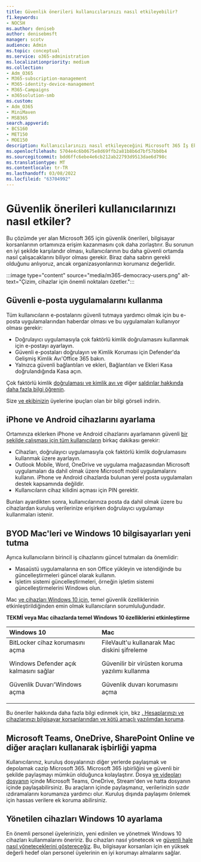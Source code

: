 ```yaml
---
title: Güvenlik önerileri kullanıcılarınızı nasıl etkileyebilir?
f1.keywords:
- NOCSH
ms.author: deniseb
author: denisebmsft
manager: scotv
audience: Admin
ms.topic: conceptual
ms.service: o365-administration
ms.localizationpriority: medium
ms.collection:
- Adm_O365
- M365-subscription-management
- M365-identity-device-management
- M365-Campaigns
- m365solution-smb
ms.custom:
- Adm_O365
- MiniMaven
- MSB365
search.appverid:
- BCS160
- MET150
- MOE150
description: Kullanıcılarınızı nasıl etkileyeceğini Microsoft 365 İş Ekstra için güvenlik önerilerini ve verilerinizi korumayı öğrenin.
ms.openlocfilehash: 5704e4c6b0675e8d69ffb2a81b8b6d7bf57bb0b4
ms.sourcegitcommit: bdd6ffc6ebe4e6cb212ab22793d9513dae6d798c
ms.translationtype: MT
ms.contentlocale: tr-TR
ms.lasthandoff: 03/08/2022
ms.locfileid: "63704992"
---
```

# <a name="how-security-recommendations-affect-your-users"></a>Güvenlik önerileri kullanıcılarınızı nasıl etkiler?

Bu çözümde yer alan Microsoft 365 için güvenlik önerileri, bilgisayar korsanlarının ortamınıza erişim kazanmasını çok daha zorlaştırır. Bu sorunun en iyi şekilde karşılandır olması, kullanıcılarının bu daha güvenli ortamda nasıl çalışacaklarını biliyor olması gerekir. Biraz daha sabrın gerekli olduğunu anlıyoruz, ancak organizasyonlarınızı korumanız değerlidir.

:::image type="content" source="media/m365-democracy-users.png" alt-text="Çizim, cihazlar için önemli noktaları özetler.":::

## <a name="use-secure-email-practices"></a>Güvenli e-posta uygulamalarını kullanma

Tüm kullanıcıların e-postalarını güvenli tutmaya yardımcı olmak için bu e-posta uygulamalarından haberdar olması ve bu uygulamaları kullanıyor olması gerekir:

- Doğrulayıcı uygulamasıyla çok faktörlü kimlik doğrulamasını kullanmak için e-postayı ayarlayın.
- Güvenli e-postaları doğrulayın ve Kimlik Koruması için Defender'da Gelişmiş Kimlik Avı'Office 365 bakın.
- Yalnızca güvenli bağlantıları ve ekleri, Bağlantıları ve Ekleri Kasa doğrulandığında Kasa açın.

Çok faktörlü kimlik [doğrulaması ve kimlik avı ve](m365bp-multifactor-authentication.md) diğer [saldırılar hakkında daha fazla bilgi öğrenin](m365-campaigns-phishing-and-attacks.md).

Size [ve ekibinizin](m365-campaigns-protect-campaign-infographic.md) üyelerine ipuçları olan bir bilgi görseli indirin.

## <a name="set-up-iphones-and-android-devices"></a>iPhone ve Android cihazlarını ayarlama

Ortamınıza eklerken iPhone ve Android cihazlarını ayarlamanın güvenli [bir şekilde çalışması için tüm kullanıcıların](../business/set-up-mobile-devices.md?toc=%2Fmicrosoft-365%2Fcampaigns%2Ftoc.json) birkaç dakikası gerekir:

- Cihazları, doğrulayıcı uygulamasıyla çok faktörlü kimlik doğrulamasını kullanmak üzere ayarlayın.
- Outlook Mobile, Word, OneDrive ve uygulama mağazasından Microsoft uygulamaları da dahil olmak üzere Microsoft mobil uygulamalarını kullanın. iPhone ve Android cihazlarda bulunan yerel posta uygulamaları destek kapsamında değildir. 
- Kullanıcıların cihaz kilidini açması için PIN gerektir.

Bunları ayardikten sonra, kullanıcılarınıza posta da dahil olmak üzere bu cihazlardan kuruluş verilerinize erişirken doğrulayıcı uygulamayı kullanmaları istenir.

## <a name="keep-byod-macs-and-windows-10-pcs-fresh"></a>BYOD Mac'leri ve Windows 10 bilgisayarları yeni tutma

Ayrıca kullanıcıların birincil iş cihazlarını güncel tutmaları da önemlidir:

- Masaüstü uygulamalarına en son Office yükleyin ve istendiğinde bu güncelleştirmeleri güncel olarak kullanın.
- İşletim sistemi güncelleştirmeleri, örneğin işletim sistemi güncelleştirmelerini Windows olun.

Mac [ve cihazları Windows 10 için](m365bp-protect-pcs-macs.md), temel güvenlik özelliklerinin etkinleştirildiğinden emin olmak kullanıcıların sorumluluğundadır.

**TEKMİ veya Mac cihazlarda temel Windows 10 özelliklerini etkinleştirme**

|**Windows 10**|**Mac**|
|:-----|:------|
|BitLocker cihaz korumasını açma<p><p> Windows Defender açık kalmasını sağlar <p>Güvenlik Duvarı'Windows açma| FileVault'u kullanarak Mac diskini şifreleme <p><p>Güvenilir bir virüsten koruma yazılımı kullanma <p>Güvenlik duvarı korumasını açma|

Bu öneriler hakkında daha fazla bilgi edinmek için, bkz [. Hesaplarınızı ve cihazlarınızı bilgisayar korsanlarından ve kötü amaçlı yazılımdan koruma](https://support.office.com/article/Protect-your-account-and-devices-from-hackers-and-malware-066d6216-a56b-4f90-9af3-b3a1e9a327d6#ID0EAABAAA=Windows_10).

## <a name="collaborate-using-microsoft-teams-onedrive-sharepoint-online-and-other-tools"></a>Microsoft Teams, OneDrive, SharePoint Online ve diğer araçları kullanarak işbirliği yapma

Kullanıcılarınız, kuruluş dosyalarınızı diğer yerlerde paylaşmak ve depolamak cazip Microsoft 365. Microsoft 365 işbirliğini ve güvenli bir şekilde paylaşmayı mümkün olduğunca kolaylaştırır. Dosya [ve videoları dosyanın](share-files-and-videos.md) içinde Microsoft Teams, OneDrive, Stream'den ve hatta dosyanın içinde paylaşabilirsiniz. Bu araçların içinde paylaşmanız, verilerinizin sızdır ızdıramalarını korumanıza yardımcı olur. Kuruluş dışında paylaşımı önlemek için hassas verilere ek koruma abilirsiniz.

## <a name="set-up-managed-windows-10-devices"></a>Yönetilen cihazları Windows 10 ayarlama

En önemli personel üyelerinizin, yeni edinilen ve yönetmek Windows 10 cihazları kullanmalarını öneririz. Bu cihazları nasıl yönetecek ve [güvenli hale nasıl yöneteceklerini göstereceğiz](../business/set-up-windows-devices.md?toc=/microsoft-365/campaigns/toc.json). Bu, bilgisayar korsanları için en yüksek değerli hedef olan personel üyelerinin en iyi korumayı almalarını sağlar.
